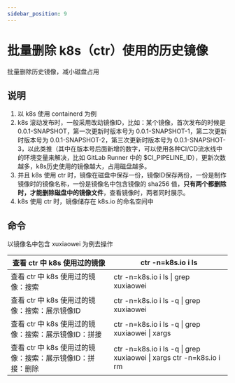 ```yaml
---
sidebar_position: 9
---
```


# 批量删除 k8s（ctr）使用的历史镜像

批量删除历史镜像，减小磁盘占用

## 说明

1. 以 k8s 使用 containerd 为例
2. k8s 滚动发布时，一般采用改动镜像ID，比如：某个镜像，首次发布的时候是 0.0.1-SNAPSHOT，第一次更新时版本号为
   0.0.1-SNAPSHOT-1，第二次更新时版本号为 0.0.1-SNAPSHOT-2，第三次更新时版本号为
   0.0.1-SNAPSHOT-3，以此类推（其中在版本号后面新增的数字，可以使用各种CI/CD流水线中的环境变量来解决，比如 GitLab Runner 中的
   $CI_PIPELINE_ID），更新次数越多，k8s历史使用的镜像越大，占用磁盘越多。
3. 并且 k8s 使用 ctr 时，镜像在磁盘中保存一份，镜像ID保存两份，一份是制作镜像时的镜像名称，一份是镜像名中包含镜像的 sha256
   值，**只有两个都删除时，才能删除磁盘中的镜像文件**，查看镜像时，两者同时展示。
4. k8s 使用 ctr 时，镜像储存在 k8s.io 的命名空间中

## 命令

以镜像名中包含 xuxiaowei 为例去操作

| 查看 ctr 中 k8s 使用过的镜像                 | ctr -n=k8s.io i ls                                                          |
|-------------------------------------|-----------------------------------------------------------------------------|
| 查看 ctr 中 k8s 使用过的镜像：搜索              | ctr -n=k8s.io i ls &#124; grep xuxiaowei                                    |
| 查看 ctr 中 k8s 使用过的镜像：搜索：展示镜像ID       | ctr -n=k8s.io i ls -q &#124; grep xuxiaowei                                 |
| 查看 ctr 中 k8s 使用过的镜像：搜索：展示镜像ID：拼接    | ctr -n=k8s.io i ls -q &#124; grep xuxiaowei &#124; xargs                    |
| 查看 ctr 中 k8s 使用过的镜像：搜索：展示镜像ID：拼接：删除 | ctr -n=k8s.io i ls -q &#124; grep xuxiaowei &#124; xargs ctr -n=k8s.io i rm |
